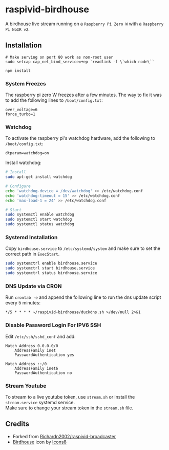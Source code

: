 # raspivid-birdhouse

A birdhouse live stream running on a `Raspberry Pi Zero W` with a `Raspberry Pi NoIR v2`.

## Installation

```
# Make serving on port 80 work as non-root user
sudo setcap cap_net_bind_service=+ep `readlink -f \`which node\``

npm install
```

### System Freezes
The raspberry pi zero W freezes after a few minutes. The way to fix it was to add the following lines to `/boot/config.txt`:
```
over_voltage=6
force_turbo=1
```

### Watchdog
To activate the raspberry pi's watchdog hardware, add the following to `/boot/config.txt`:
```
dtparam=watchdog=on
```

Install watchdog:
```bash
# Install
sudo apt-get install watchdog

# Configure
echo 'watchdog-device = /dev/watchdog' >> /etc/watchdog.conf
echo 'watchdog-timeout = 15' >> /etc/watchdog.conf
echo 'max-load-1 = 24' >> /etc/watchdog.conf

# Start
sudo systemctl enable watchdog
sudo systemctl start watchdog
sudo systemctl status watchdog
```

### Systemd Installation
Copy `birdhouse.service` to `/etc/systemd/system` and make sure to set the correct path in `ExecStart`.

```bash
sudo systemctrl enable birdhouse.service
sudo systemctrl start birdhouse.service
sudo systemctrl status birdhouse.service
```

### DNS Update via CRON

Run `crontab -e` and append the following line to run the dns update script every 5 minutes:

```
*/5 * * * * ~/raspivid-birdhouse/duckdns.sh >/dev/null 2>&1
```

### Disable Password Login For IPV6 SSH

Edit `/etc/ssh/sshd_conf` and add:

```
Match Address 0.0.0.0/0
	AddressFamily inet
	PasswordAuthentication yes

Match Address ::/0
    AddressFamily inet6
    PasswordAuthentication no
```

### Stream Youtube

To stream to a live youtube token, use `stream.sh` or install the `stream.service` systemd service.  
Make sure to change your stream token in the `stream.sh` file.

## Credits

- Forked from [Richardn2002/raspivid-broadcaster](https://github.com/Richardn2002/raspivid-broadcaster)
- [Birdhouse](https://icons8.com/icon/xXapShTzctaU/birdhouse) icon by [Icons8](https://icons8.com)
